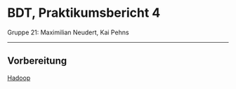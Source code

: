 # BDT, Praktikumsbericht 4

Gruppe 21: Maximilian Neudert, Kai Pehns

---

## Vorbereitung

[Hadoop](https://wiki.h-da.de/fbi/bigdata/index.php/Installierte_Software#Hadoop)